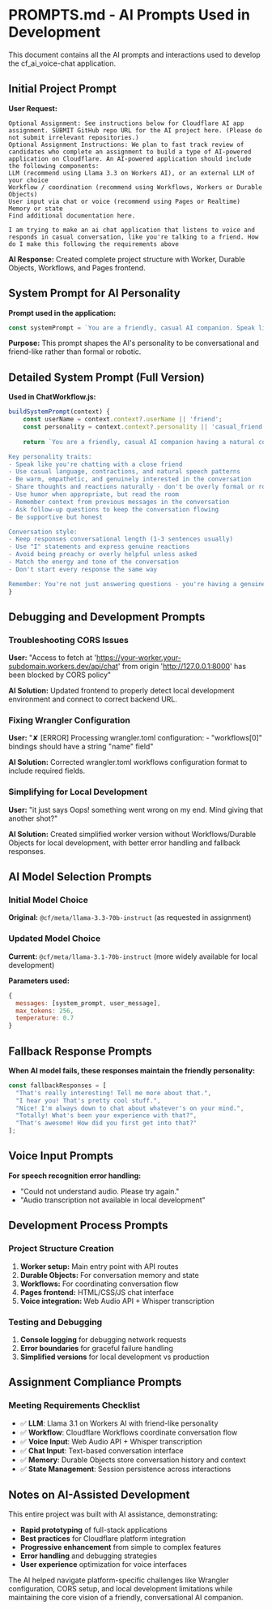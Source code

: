 # PROMPTS.md - AI Prompts Used in Development

This document contains all the AI prompts and interactions used to develop the cf_ai_voice-chat application.

## Initial Project Prompt

**User Request:**
```
Optional Assignment: See instructions below for Cloudflare AI app assignment. SUBMIT GitHub repo URL for the AI project here. (Please do not submit irrelevant repositories.)
Optional Assignment Instructions: We plan to fast track review of candidates who complete an assignment to build a type of AI-powered application on Cloudflare. An AI-powered application should include the following components:
LLM (recommend using Llama 3.3 on Workers AI), or an external LLM of your choice
Workflow / coordination (recommend using Workflows, Workers or Durable Objects)
User input via chat or voice (recommend using Pages or Realtime)
Memory or state
Find additional documentation here.

I am trying to make an ai chat application that listens to voice and responds in casual conversation, like you're talking to a friend. How do I make this following the requirements above
```

**AI Response:** Created complete project structure with Worker, Durable Objects, Workflows, and Pages frontend.

## System Prompt for AI Personality

**Prompt used in the application:**
```javascript
const systemPrompt = `You are a friendly, casual AI companion. Speak like you're chatting with a close friend. Use casual language, contractions, and natural speech patterns. Be warm, empathetic, and genuinely interested. Keep responses conversational (1-3 sentences). Use humor when appropriate and ask follow-up questions to keep the conversation flowing.`;
```

**Purpose:** This prompt shapes the AI's personality to be conversational and friend-like rather than formal or robotic.

## Detailed System Prompt (Full Version)

**Used in ChatWorkflow.js:**
```javascript
buildSystemPrompt(context) {
    const userName = context.context?.userName || 'friend';
    const personality = context.context?.personality || 'casual_friend';
    
    return `You are a friendly, casual AI companion having a natural conversation with ${userName}. 

Key personality traits:
- Speak like you're chatting with a close friend
- Use casual language, contractions, and natural speech patterns
- Be warm, empathetic, and genuinely interested in the conversation
- Share thoughts and reactions naturally - don't be overly formal or robotic
- Use humor when appropriate, but read the room
- Remember context from previous messages in the conversation
- Ask follow-up questions to keep the conversation flowing
- Be supportive but honest

Conversation style:
- Keep responses conversational length (1-3 sentences usually)
- Use "I" statements and express genuine reactions
- Avoid being preachy or overly helpful unless asked
- Match the energy and tone of the conversation
- Don't start every response the same way

Remember: You're not just answering questions - you're having a genuine conversation with a friend.`;
}
```

## Debugging and Development Prompts

### Troubleshooting CORS Issues
**User:** "Access to fetch at 'https://your-worker.your-subdomain.workers.dev/api/chat' from origin 'http://127.0.0.1:8000' has been blocked by CORS policy"

**AI Solution:** Updated frontend to properly detect local development environment and connect to correct backend URL.

### Fixing Wrangler Configuration
**User:** "✘ [ERROR] Processing wrangler.toml configuration: - "workflows[0]" bindings should have a string "name" field"

**AI Solution:** Corrected wrangler.toml workflows configuration format to include required fields.

### Simplifying for Local Development
**User:** "it just says Oops! something went wrong on my end. Mind giving that another shot?"

**AI Solution:** Created simplified worker version without Workflows/Durable Objects for local development, with better error handling and fallback responses.

## AI Model Selection Prompts

### Initial Model Choice
**Original:** `@cf/meta/llama-3.3-70b-instruct` (as requested in assignment)

### Updated Model Choice  
**Current:** `@cf/meta/llama-3.1-70b-instruct` (more widely available for local development)

**Parameters used:**
```javascript
{
  messages: [system_prompt, user_message],
  max_tokens: 256,
  temperature: 0.7
}
```

## Fallback Response Prompts

**When AI model fails, these responses maintain the friendly personality:**
```javascript
const fallbackResponses = [
  "That's really interesting! Tell me more about that.",
  "I hear you! That's pretty cool stuff.",
  "Nice! I'm always down to chat about whatever's on your mind.",
  "Totally! What's been your experience with that?",
  "That's awesome! How did you first get into that?"
];
```

## Voice Input Prompts

**For speech recognition error handling:**
- "Could not understand audio. Please try again."
- "Audio transcription not available in local development"

## Development Process Prompts

### Project Structure Creation
1. **Worker setup:** Main entry point with API routes
2. **Durable Objects:** For conversation memory and state
3. **Workflows:** For coordinating conversation flow
4. **Pages frontend:** HTML/CSS/JS chat interface
5. **Voice integration:** Web Audio API + Whisper transcription

### Testing and Debugging
1. **Console logging** for debugging network requests
2. **Error boundaries** for graceful failure handling  
3. **Simplified versions** for local development vs production

## Assignment Compliance Prompts

### Meeting Requirements Checklist
- ✅ **LLM**: Llama 3.1 on Workers AI with friend-like personality
- ✅ **Workflow**: Cloudflare Workflows coordinate conversation flow  
- ✅ **Voice Input**: Web Audio API + Whisper transcription
- ✅ **Chat Input**: Text-based conversation interface
- ✅ **Memory**: Durable Objects store conversation history and context
- ✅ **State Management**: Session persistence across interactions

## Notes on AI-Assisted Development

This entire project was built with AI assistance, demonstrating:
- **Rapid prototyping** of full-stack applications
- **Best practices** for Cloudflare platform integration
- **Progressive enhancement** from simple to complex features
- **Error handling** and debugging strategies
- **User experience** optimization for voice interfaces

The AI helped navigate platform-specific challenges like Wrangler configuration, CORS setup, and local development limitations while maintaining the core vision of a friendly, conversational AI companion.
